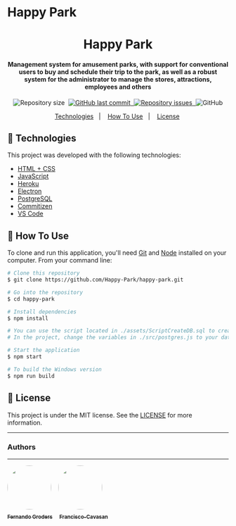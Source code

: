 # Happy Park

<h1 align="center">
    Happy Park
</h1>

<h4 align="center">
  Management system for amusement parks, with support for conventional users to buy and schedule their trip to the park, as well as a robust system for the administrator to manage the stores, attractions, employees and others
</h4>
<p align="center">
  <img alt="Repository size" src="https://img.shields.io/github/repo-size/happy-park/happy-park">&nbsp;
  <a href="https://github.com/happy-park/happy-park/commits/master">
    <img alt="GitHub last commit" src="https://img.shields.io/github/last-commit/happy-park/happy-park">&nbsp;
  </a>

  <a href="https://github.com/happy-park/happy-park/issues">
    <img alt="Repository issues" src="https://img.shields.io/github/issues/happy-park/happy-park">&nbsp;
  </a>

  <img alt="GitHub" src="https://img.shields.io/github/license/happy-park/happy-park">
</p>

<p align="center">
  <a href="https://github.com/happy-park/happy-park#-technologies">Technologies</a>&nbsp;&nbsp;&nbsp;|&nbsp;&nbsp;&nbsp;
  <a href="https://github.com/happy-park/happy-park#-how-to-use">How To Use</a>&nbsp;&nbsp;&nbsp;|&nbsp;&nbsp;&nbsp;
  <a href="https://github.com/happy-park/happy-park#-license">License</a>&nbsp;
</p>

## 🚀 Technologies

This project was developed with the following technologies:

-  [HTML + CSS](#)
-  [JavaScript](https://www.javascript.com)
-  [Heroku](dashboard.heroku.com/)
-  [Electron](https://www.electronjs.org)
-  [PostgreSQL](https://www.postgresql.org)
-  [Commitizen](https://github.com/commitizen/cz-cli)
-  [VS Code][vc]

## 📘 How To Use

To clone and run this application, you'll need [Git](https://git-scm.com) and [Node](https://nodejs.org/en/) installed on your computer. From your command line:

```bash
# Clone this repository
$ git clone https://github.com/Happy-Park/happy-park.git

# Go into the repository
$ cd happy-park

# Install dependencies
$ npm install

# You can use the script located in ./assets/ScriptCreateDB.sql to create the database
# In the project, change the variables in ./src/postgres.js to your database.

# Start the application
$ npm start

# To build the Windows version
$ npm run build

```


## 📄 License
This project is under the MIT license. See the [LICENSE](https://github.com/fegroders/diz-um-filme/blob/master/LICENSE) for more information.



---
### Authors
---

 <a href="https://github.com/FeGroders"><img style="border-radius: 50%" src="https://avatars.githubusercontent.com/u/62064189?v=4" width="100px;" alt=""/></a>
 &nbsp;&nbsp;
 <a href="https://github.com/Francisco-Cavasan"><img style="border-radius: 50%" src="https://avatars.githubusercontent.com/u/13595006?v=4" width="100px;" alt=""/></a>
 </br>
 <a href="https://github.com/FeGroders"><sub><b>Fernando Groders</b></sub></a>
 &nbsp;&nbsp;
 <a href="https://github.com/Francisco-Cavasan"><sub><b>Francisco-Cavasan</b></sub></a>
 

[nodejs]: https://nodejs.org/
[vc]: https://code.visualstudio.com/
[py]: https://www.python.org
